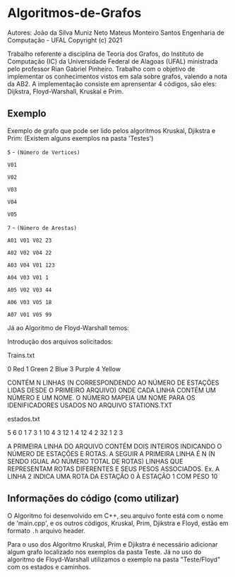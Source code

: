 # Algoritmos-de-Grafos
Autores:     João da Silva Muniz Neto 
             Mateus Monteiro Santos
             Engenharia de Computação - UFAL
             Copyright (c) 2021   

Trabalho referente a disciplina de Teoria dos Grafos, do Instituto de Computação (IC) da Universidade Federal de Alagoas (UFAL) ministrada pelo professor Rian Gabriel Pinheiro. Trabalho com o objetivo de implementar os conhecimentos vistos em sala sobre grafos, valendo a nota da AB2. A implementação consiste em aprensentar 4 códigos, são eles: Dijkstra, Floyd-Warshall, Kruskal e Prim.

## Exemplo

Exemplo de grafo que pode ser lido pelos algoritmos Kruskal, Djikstra e Prim: (Existem alguns exemplos na pasta 'Testes')

`5` - `(Número de Vertices)`

`V01`

`V02`

`V03`

`V04`

`V05`

`7` - `(Número de Arestas)`

`A01 V01 V02 23`

`A02 V02 V04 22`

`A03 V04 V01 123`

`A04 V03 V01 1`

`A05 V02 V03 44`

`A06 V03 V05 18`

`A07 V01 V05 99`

Já ao Algoritmo de Floyd-Warshall temos:

Introdução dos arquivos solicitados:

Trains.txt

0 Red
1 Green
2 Blue
3 Purple
4 Yellow

CONTÉM N LINHAS (N CORRESPONDENDO AO NÚMERO DE ESTAÇÕES LIDAS DESDE O PRIMEIRO ARQUIVO)
ONDE CADA LINHA CONTÉM UM NÚMERO E UM NOME. O NÚMERO MAPEIA UM NOME PARA OS IDENIFICADORES
USADOS NO ARQUIVO STATIONS.TXT

estados.txt

5 6
0 1 7
3 1 10
4 3 12
1 4 12
4 2 32
1 2 3

A PRIMEIRA LINHA DO ARQUIVO CONTÉM DOIS INTEIROS INDICANDO O NÚMERO DE ESTAÇÕES E ROTAS. 
A SEGUIR A PRIMEIRA LINHA É N (N SENDO IGUAL AO NÚMERO TOTAL DE ROTAS) LINHAS QUE REPRESENTAM
ROTAS DIFERENTES E SEUS PESOS ASSOCIADOS.
Ex.
A LINHA 2 INDICA UMA ROTA DA ESTAÇÃO 0 À ESTAÇÃO 1 COM PESO 10 

## Informações do código (como utilizar)

 O Algoritmo foi desenvolvido em C++, seu arquivo fonte está com o nome de 'main.cpp', e os outros códigos, Kruskal, Prim, Djikstra e Floyd, estão em formato 
 `.h` arquivo header.

 Para o uso dos Algoritmo Kruskal, Prim e Djikstra é necessário adicionar algum grafo localizado nos exemplos da pasta Teste. Já no uso do algoritmo de Floyd-Warshall utilizamos o exemplo na pasta "Teste/Floyd" com os estados e caminhos.